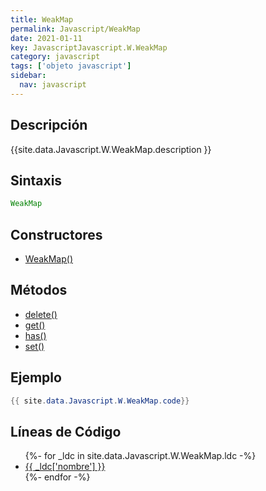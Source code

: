 ```yaml
---
title: WeakMap
permalink: Javascript/WeakMap
date: 2021-01-11
key: JavascriptJavascript.W.WeakMap
category: javascript
tags: ['objeto javascript']
sidebar: 
  nav: javascript
---
```


## Descripción
{{site.data.Javascript.W.WeakMap.description }}

## Sintaxis
~~~javascript
WeakMap
~~~

## Constructores
* [WeakMap()](/Javascript/WeakMap/WeakMap/)

## Métodos
* [delete()](/Javascript/WeakMap/delete)
* [get()](/Javascript/WeakMap/get)
* [has()](/Javascript/WeakMap/has)
* [set()](/Javascript/WeakMap/set)

## Ejemplo
~~~java
{{ site.data.Javascript.W.WeakMap.code}}
~~~

## Líneas de Código
<ul>
{%- for _ldc in site.data.Javascript.W.WeakMap.ldc -%}
   <li>
       <a href="{{_ldc['url'] }}">{{ _ldc['nombre'] }}</a>
   </li>
{%- endfor -%}
</ul>
